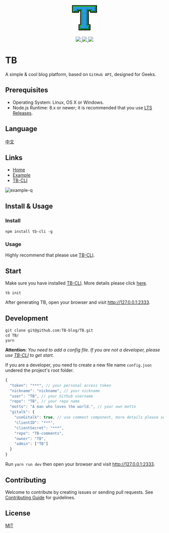 <div align="center">
  <a href="#">
    <img width="80" src="./public/logo-512.png" alt="LOGO">
  </a>
</div>
<br>
<div align="center">
  <a href="https://vuejs.org">
    <img src="http://forthebadge.com/images/badges/made-with-vue.svg">
  </a>
  <a href="https://t66y.com">
    <img src="http://forthebadge.com/images/badges/ages-18.svg">
  </a>
  <a href="http://ojiq40lzd.bkt.clouddn.com/love-qr.png">
    <img src="http://forthebadge.com/images/badges/built-with-love.svg">
  </a>
</div>

# TB

A simple & cool blog platform, based on `GitHub API`, designed for Geeks.

## Prerequisites

* Operating System: Linux, OS X or Windows.
* Node.js Runtime: 8.x or newer; it is recommended that you use [LTS Releases](https://nodejs.org).

## Language

[中文](README.zh-CN.md)

## Links

* [Home](https://github.com/TB-blog/TB)
* [Example](https://blog.trevor.top)
* [TB-CLI](https://github.com/TB-blog/TB-CLI)

![example-q](http://ojiq40lzd.bkt.clouddn.com/example-qr.png)


## Install & Usage

### Install

```shell
npm install tb-cli -g
```

### Usage

Highly recommend that please use [TB-CLI](https://github.com/TB-blog/TB-CLI).

## Start

Make sure you have installed [TB-CLI](https://github.com/TB-blog/TB-CLI). More details please click [here](https://github.com/TB-blog/TB-CLI).

```shell
tb init
```
After generating TB, open your browser and visit http://127.0.0.1:2333.

## Development

```shell
git clone git@github.com:TB-blog/TB.git
cd TB/
yarn
```
**Attention:** *You need to add a config file. If you are not a developer, please use [TB-CLI](https://github.com/TB-blog/TB-CLI) to get start.*

If you are a developer, you need to create a new file name `config.json` undered the project's root folder.

```javascript
{
  "token": "***", // your personal access token
  "nickname": "nickname", // your nickname
  "user": "TB", // your Github username
  "repo": "TB", // your repo name
  "motto": "A man who loves the world.", // your own motto
  "gitalk": {
    "useGitalk": true, // use comment component, more details please see https://github.com/gitalk/gitalk
    "clientID": "***",
    "clientSecret": "***",
    "repo": "TB-comments",
    "owner": "TB",
    "admin": ["TB"]
  }
}
```

Run `yarn run dev` then open your browser and visit http://127.0.0.1:2333.

## Contributing

Welcome to contribute by creating issues or sending pull requests. See [Contributing Guide](CONTRIBUTING.md) for guidelines.

## License

[MIT](LICENSE)
